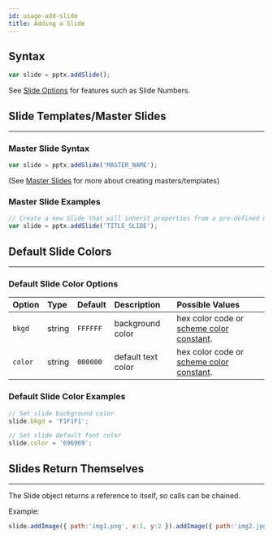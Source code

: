 ```yaml
---
id: usage-add-slide
title: Adding a Slide
---
```


## Syntax
```javascript
var slide = pptx.addSlide();
```

See [Slide Options](/PptxGenJS/docs/usage-slide-options.html) for features such as Slide Numbers.

## Slide Templates/Master Slides
**************************************************************************************************

### Master Slide Syntax
```javascript
var slide = pptx.addSlide('MASTER_NAME');
```

(See [Master Slides](/PptxGenJS/docs/masters.html) for more about creating masters/templates)

### Master Slide Examples
```javascript
// Create a new Slide that will inherit properties from a pre-defined master page (margins, logos, text, background, etc.)
var slide = pptx.addSlide('TITLE_SLIDE');
```



## Default Slide Colors
**************************************************************************************************

### Default Slide Color Options
| Option       | Type    | Default   | Description         | Possible Values  |
| :----------- | :------ | :-------- | :------------------ | :--------------- |
| `bkgd`       | string  | `FFFFFF`  | background color    | hex color code or [scheme color constant](#scheme-colors). |
| `color`      | string  | `000000`  | default text color  | hex color code or [scheme color constant](#scheme-colors). |

### Default Slide Color Examples
```javascript
// Set slide background color
slide.bkgd = 'F1F1F1';

// Set slide default font color
slide.color = '696969';
```



## Slides Return Themselves
**************************************************************************************************
The Slide object returns a reference to itself, so calls can be chained.

Example:
```javascript
slide.addImage({ path:'img1.png', x:1, y:2 }).addImage({ path:'img2.jpg', x:5, y:3 });
```
